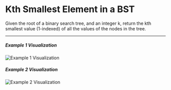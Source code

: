 # Kth Smallest Element in a BST

Given the root of a binary search tree, and an integer k, return the kth smallest value (1-indexed) of all the values of the nodes in the tree.

---

##### Example 1 Visualization

![Example 1 Visualization](ex1.jpg "Example 1 Visualization")

##### Example 2 Visualization

![Example 2 Visualization](ex2.jpg "Example 2 Visualization")

